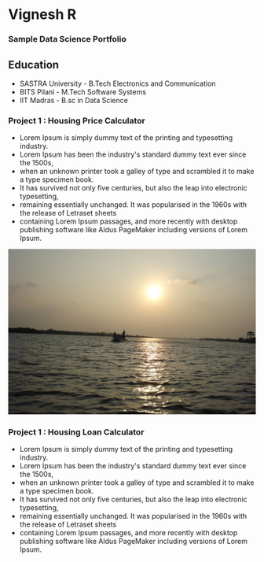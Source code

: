 # Vignesh R
### Sample Data Science Portfolio

## Education 

- SASTRA University - B.Tech Electronics and Communication 
- BITS Pilani - M.Tech Software Systems
- IIT Madras - B.sc in Data Science

### Project 1 : Housing Price Calculator 

- Lorem Ipsum is simply dummy text of the printing and typesetting industry.
- Lorem Ipsum has been the industry's standard dummy text ever since the 1500s,
- when an unknown printer took a galley of type and scrambled it to make a type specimen book. 
- It has survived not only five centuries, but also the leap into electronic typesetting, 
- remaining essentially unchanged. It was popularised in the 1960s with the release of Letraset sheets
- containing Lorem Ipsum passages, and more recently with desktop publishing software like Aldus PageMaker including versions of Lorem Ipsum.

![](/images/DSC05686.JPG)

### Project 1 : Housing Loan Calculator 

- Lorem Ipsum is simply dummy text of the printing and typesetting industry.
- Lorem Ipsum has been the industry's standard dummy text ever since the 1500s,
- when an unknown printer took a galley of type and scrambled it to make a type specimen book. 
- It has survived not only five centuries, but also the leap into electronic typesetting, 
- remaining essentially unchanged. It was popularised in the 1960s with the release of Letraset sheets
- containing Lorem Ipsum passages, and more recently with desktop publishing software like Aldus PageMaker including versions of Lorem Ipsum.
